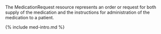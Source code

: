The MedicationRequest resource represents an order or request for both supply of the medication and the instructions for administration of the medication to a patient. 

{% include med-intro.md %}